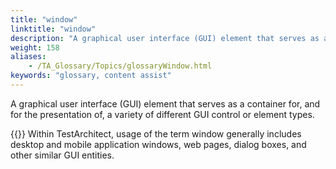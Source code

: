 ```yaml
--- 
title: "window"
linktitle: "window"
description: "A graphical user interface (GUI) element that serves as a container for, and for the presentation of, a variety of different GUI control or element types. Note: Within TestArchitect , usage of the ..."
weight: 158
aliases: 
    - /TA_Glossary/Topics/glossaryWindow.html
keywords: "glossary, content assist"
---
```


A graphical user interface \(GUI\) element that serves as a container for, and for the presentation of, a variety of different GUI control or element types.

{{<note>}} Within TestArchitect, usage of the term window generally includes desktop and mobile application windows, web pages, dialog boxes, and other similar GUI entities.

